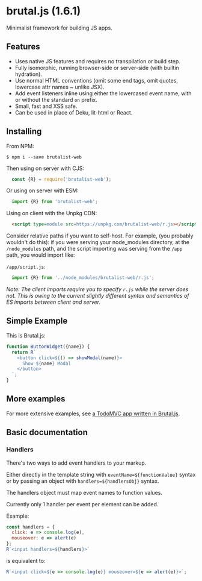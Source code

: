 # brutal.js (1.6.1)

Minimalist framework for building JS apps.

## Features

- Uses native JS features and requires no transpilation or build step.
- Fully isomorphic, running browser-side or server-side (with builtin hydration).
- Use normal HTML conventions (omit some end tags, omit quotes, lowercase attr names ~ unlike JSX).
- Add event listeners inline using either the lowercased event name, with or without the standard `on` prefix.
- Small, fast and XSS safe. 
- Can be used in place of Deku, lit-html or React.

## Installing

From NPM:

```shell
$ npm i --save brutalist-web
```

Then using on server with CJS:

```JavaScript
  const {R} = require('brutalist-web');
```

Or using on server with ESM:

```JavaScript
  import {R} from 'brutalist-web';
```

Using on client with the Unpkg CDN:

```HTML
  <script type=module src=https://unpkg.com/brutalist-web/r.js></script>
```

Consider relative paths if you want to self-host.
For example, (you probably wouldn't do this): if you were serving your node_modules directory,
at the `/node_modules` path, and the script importing was serving from the `/app` path, you would import like:

`/app/script.js`:

```JavaScript
  import {R} from '../node_modules/brutalist-web/r.js';
```

*Note: The client imports require you to specify `r.js` while the server does not.
This is owing to the current slightly different syntax and semantics of ES imports
between client and server.*

## Simple Example

This is Brutal.js:

```JavaScript
function ButtonWidget({name}) {
  return R`
    <button click=${() => showModal(name)}>
      Show ${name} Modal
    </button>
  `;
}
```

## More examples

For more extensive examples, see [a TodoMVC app written in Brutal.js](https://github.com/crislin2046/rvanillatodo).

## Basic documentation

### Handlers 

There's two ways to add event handlers to your markup. 

Either directly in the template string with `eventName=${functionValue}` syntax or by passing an object with 
`handlers=${handlersObj}` syntax.

The handlers object must map event names to function values. 

Currently only 1 handler per event per element can be added. 

Example:

```JavaScript
const handlers = {
  click: e => console.log(e),
  mouseover: e => alert(e)
};
R`<input handlers=${handlers}>`
```

is equivalent to:
```JavaScript
R`<input click=${e => console.log(e)} mouseover=${e => alert(e)}>`;
```

